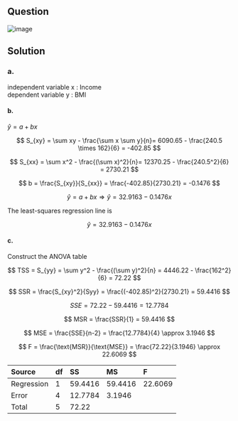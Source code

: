 ## Question

![image](https://github.com/user-attachments/assets/2a0680ce-84a3-42cd-a726-c9fc7fe76833)

## Solution

### a.

independent variable x : Income  
dependent variable y : BMI  

#### b.

$\hat{y} = a + bx$  

$$
S_{xy} = \sum xy - \frac{\sum x \sum y}{n}= 6090.65 - \frac{240.5 \times 162}{6} = -402.85
$$

$$
S_{xx} = \sum x^2 - \frac{(\sum x)^2}{n}= 12370.25 - \frac{240.5^2}{6} = 2730.21
$$

$$
b = \frac{S_{xy}}{S_{xx}} = \frac{-402.85}{2730.21} = -0.1476
$$

$$
\hat{y} = a + bx \Rightarrow \hat{y} = 32.9163 -0.1476x
$$

The least-squares regression line is

$$
\hat{y} = 32.9163 - 0.1476x
$$

#### c.

Construct the ANOVA table

$$
TSS = S_{yy} = \sum y^2 - \frac{(\sum y)^2}{n} = 4446.22 - \frac{162^2}{6} = 72.22
$$

$$
SSR = \frac{S_{xy}^2}{Syy} = \frac{(-402.85)^2}{2730.21} = 59.4416
$$

$$
SSE = 72.22 - 59.4416 = 12.7784
$$

$$
MSR = \frac{SSR}{1} = 59.4416
$$
  
$$
MSE = \frac{SSE}{n-2} = \frac{12.7784}{4} \approx 3.1946
$$

$$
F = \frac{\text{MSR}}{\text{MSE}} = \frac{72.22}{3.1946} \approx 22.6069
$$  

| Source     | df | SS      | MS      | F       |
|:-----------|:---|:--------|:--------|:--------|
| Regression | 1  | 59.4416 | 59.4416 | 22.6069 |
| Error      | 4  | 12.7784 | 3.1946  |         |
| Total      | 5  | 72.22   |         |         |


